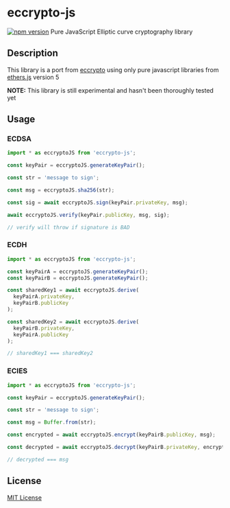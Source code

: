 # eccrypto-js

[![npm version](https://badge.fury.io/js/eccrypto-js.svg)](https://badge.fury.io/js/eccrypto-js) Pure JavaScript Elliptic curve cryptography library

## Description

This library is a port from [eccrypto](https://github.com/bitchan/eccrypto) using only pure javascript libraries from [ethers.js](https://github.com/ethers-io/ethers.js) version 5

**NOTE:** This library is still experimental and hasn't been thoroughly tested yet

## Usage

### ECDSA

```typescript
import * as eccryptoJS from 'eccrypto-js';

const keyPair = eccryptoJS.generateKeyPair();

const str = 'message to sign';

const msg = eccryptoJS.sha256(str);

const sig = await eccryptoJS.sign(keyPair.privateKey, msg);

await eccryptoJS.verify(keyPair.publicKey, msg, sig);

// verify will throw if signature is BAD
```

### ECDH

```typescript
import * as eccryptoJS from 'eccrypto-js';

const keyPairA = eccryptoJS.generateKeyPair();
const keyPairB = eccryptoJS.generateKeyPair();

const sharedKey1 = await eccryptoJS.derive(
  keyPairA.privateKey,
  keyPairB.publicKey
);

const sharedKey2 = await eccryptoJS.derive(
  keyPairB.privateKey,
  keyPairA.publicKey
);

// sharedKey1 === sharedKey2
```

### ECIES

```typescript
import * as eccryptoJS from 'eccrypto-js';

const keyPair = eccryptoJS.generateKeyPair();

const str = 'message to sign';

const msg = Buffer.from(str);

const encrypted = await eccryptoJS.encrypt(keyPairB.publicKey, msg);

const decrypted = await eccryptoJS.decrypt(keyPairB.privateKey, encrypted);

// decrypted === msg
```

## License

[MIT License](LICENSE.md)
